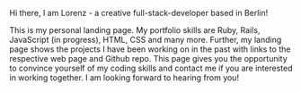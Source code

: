 Hi there, I am Lorenz - a creative full-stack-developer based in Berlin! 

This is my personal landing page. My portfolio skills are Ruby, Rails, JavaScript (in progress), HTML, CSS and many more. Further, my landing page shows the projects I have been working on in the past with links to the respective web page and Github repo. This page gives you the opportunity to convince yourself of my coding skills and contact me if you are interested in working together. I am looking forward to hearing from you!  
